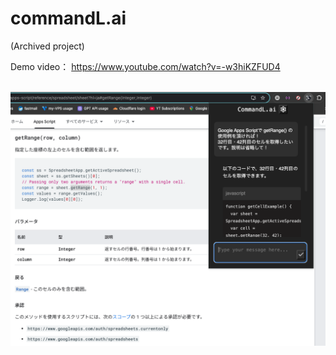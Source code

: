 # commandL.ai

(Archived project)

Demo video： https://www.youtube.com/watch?v=-w3hiKZFUD4

<br>

<body>
  <img src="README-sc-GAS.png">
</body>
